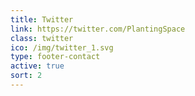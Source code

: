 ```yaml
---
title: Twitter
link: https://twitter.com/PlantingSpace
class: twitter
ico: /img/twitter_1.svg
type: footer-contact
active: true
sort: 2
---
```

